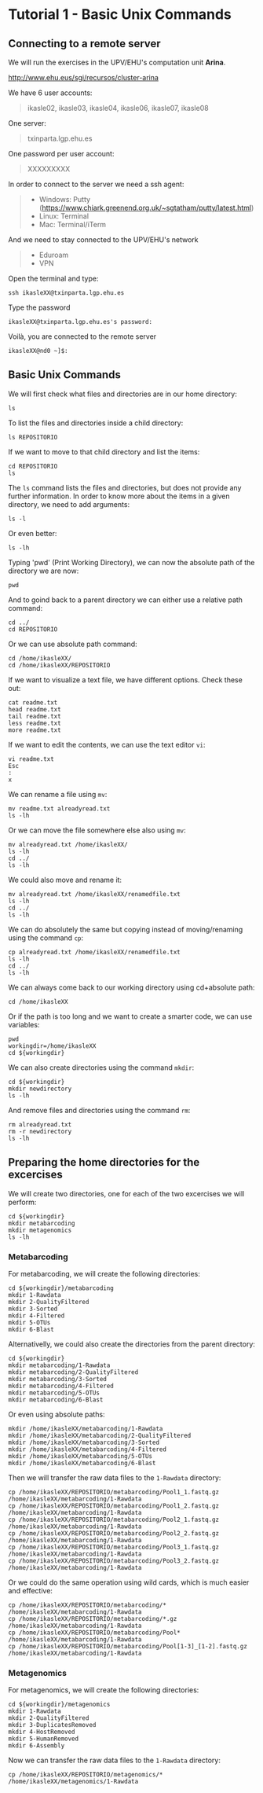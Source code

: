 # Tutorial 1 - Basic Unix Commands
## Connecting to a remote server
We will run the exercises in the UPV/EHU's computation unit **Arina**.

http://www.ehu.eus/sgi/recursos/cluster-arina

We have 6 user accounts:

>ikasle02, ikasle03, ikasle04, ikasle06, ikasle07, ikasle08

One server:

>txinparta.lgp.ehu.es

One password per user account:

> XXXXXXXXX

In order to connect to the server we need a ssh agent:

> - Windows: Putty (https://www.chiark.greenend.org.uk/~sgtatham/putty/latest.html)
> - Linux: Terminal
> - Mac: Terminal/iTerm

And we need to stay connected to the UPV/EHU's network

> - Eduroam
> - VPN

Open the terminal and type:

```
ssh ikasleXX@txinparta.lgp.ehu.es
```

Type the password
```
ikasleXX@txinparta.lgp.ehu.es's password:
```
Voilà, you are connected to the remote server
```
ikasleXX@nd0 ~]$:
```
## Basic Unix Commands
We will first check what files and directories are in our home directory:
```
ls
```
To list the files and directories inside a child directory:
```
ls REPOSITORIO
```
If we want to move to that child directory and list the items:
```
cd REPOSITORIO
ls
```
The `ls` command lists the files and directories, but does not provide any further information. In order to know more about the items in a given directory, we need to add arguments:
```
ls -l
```
Or even better:
```
ls -lh
```
Typing 'pwd' (Print Working Directory), we can now the absolute path of the directory we are now:
```
pwd
```
And to goind back to a parent directory we can either use a relative path command:
```
cd ../
cd REPOSITORIO
```
Or we can use absolute path command:
```
cd /home/ikasleXX/
cd /home/ikasleXX/REPOSITORIO
```
If we want to visualize a text file, we have different options. Check these out:
```
cat readme.txt
head readme.txt
tail readme.txt
less readme.txt
more readme.txt
```
If we want to edit the contents, we can use the text editor `vi`:
```
vi readme.txt
Esc
:
x
```
We can rename a file using `mv`:
```
mv readme.txt alreadyread.txt
ls -lh
```
Or we can move the file somewhere else also using `mv`:
```
mv alreadyread.txt /home/ikasleXX/
ls -lh
cd ../
ls -lh
```
We could also move and rename it:
```
mv alreadyread.txt /home/ikasleXX/renamedfile.txt
ls -lh
cd ../
ls -lh
```
We can do absolutely the same but copying instead of moving/renaming using the command `cp`:
```
cp alreadyread.txt /home/ikasleXX/renamedfile.txt
ls -lh
cd ../
ls -lh
```
We can always come back to our working directory using cd+absolute path:
```
cd /home/ikasleXX
```
Or if the path is too long and we want to create a smarter code, we can use variables:
```
pwd
workingdir=/home/ikasleXX
cd ${workingdir}
```
We can also create directories using the command `mkdir`:
```
cd ${workingdir}
mkdir newdirectory
ls -lh
```
And remove files and directories using the command `rm`:
```
rm alreadyread.txt
rm -r newdirectory
ls -lh
```

## Preparing the home directories for the excercises
We will create two directories, one for each of the two excercises we will perform:
```
cd ${workingdir}
mkdir metabarcoding
mkdir metagenomics
ls -lh
```
### Metabarcoding
For metabarcoding, we will create the following directories:
```
cd ${workingdir}/metabarcoding
mkdir 1-Rawdata
mkdir 2-QualityFiltered
mkdir 3-Sorted
mkdir 4-Filtered
mkdir 5-OTUs
mkdir 6-Blast
```
Alternativelly, we could also create the directories from the parent directory:
```
cd ${workingdir}
mkdir metabarcoding/1-Rawdata
mkdir metabarcoding/2-QualityFiltered
mkdir metabarcoding/3-Sorted
mkdir metabarcoding/4-Filtered
mkdir metabarcoding/5-OTUs
mkdir metabarcoding/6-Blast
```
Or even using absolute paths:
```
mkdir /home/ikasleXX/metabarcoding/1-Rawdata
mkdir /home/ikasleXX/metabarcoding/2-QualityFiltered
mkdir /home/ikasleXX/metabarcoding/3-Sorted
mkdir /home/ikasleXX/metabarcoding/4-Filtered
mkdir /home/ikasleXX/metabarcoding/5-OTUs
mkdir /home/ikasleXX/metabarcoding/6-Blast
```
Then we will transfer the raw data files to the `1-Rawdata` directory:
```
cp /home/ikasleXX/REPOSITORIO/metabarcoding/Pool1_1.fastq.gz /home/ikasleXX/metabarcoding/1-Rawdata
cp /home/ikasleXX/REPOSITORIO/metabarcoding/Pool1_2.fastq.gz /home/ikasleXX/metabarcoding/1-Rawdata
cp /home/ikasleXX/REPOSITORIO/metabarcoding/Pool2_1.fastq.gz /home/ikasleXX/metabarcoding/1-Rawdata
cp /home/ikasleXX/REPOSITORIO/metabarcoding/Pool2_2.fastq.gz /home/ikasleXX/metabarcoding/1-Rawdata
cp /home/ikasleXX/REPOSITORIO/metabarcoding/Pool3_1.fastq.gz /home/ikasleXX/metabarcoding/1-Rawdata
cp /home/ikasleXX/REPOSITORIO/metabarcoding/Pool3_2.fastq.gz /home/ikasleXX/metabarcoding/1-Rawdata
```
Or we could do the same operation using wild cards, which is much easier and effective:
```
cp /home/ikasleXX/REPOSITORIO/metabarcoding/* /home/ikasleXX/metabarcoding/1-Rawdata
cp /home/ikasleXX/REPOSITORIO/metabarcoding/*.gz /home/ikasleXX/metabarcoding/1-Rawdata
cp /home/ikasleXX/REPOSITORIO/metabarcoding/Pool* /home/ikasleXX/metabarcoding/1-Rawdata
cp /home/ikasleXX/REPOSITORIO/metabarcoding/Pool[1-3]_[1-2].fastq.gz /home/ikasleXX/metabarcoding/1-Rawdata
```

### Metagenomics
For metagenomics, we will create the following directories:
```
cd ${workingdir}/metagenomics
mkdir 1-Rawdata
mkdir 2-QualityFiltered
mkdir 3-DuplicatesRemoved
mkdir 4-HostRemoved
mkdir 5-HumanRemoved
mkdir 6-Assembly
```
Now we can transfer the raw data files to the `1-Rawdata` directory:
```
cp /home/ikasleXX/REPOSITORIO/metagenomics/* /home/ikasleXX/metagenomics/1-Rawdata
```

